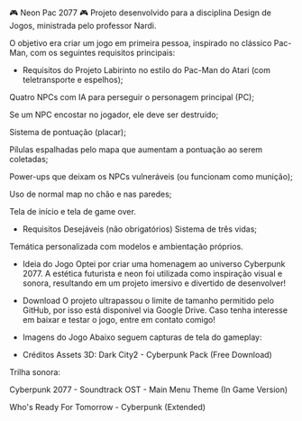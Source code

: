 🎮 Neon Pac 2077 🎮 
Projeto desenvolvido para a disciplina Design de Jogos, ministrada pelo professor Nardi.

O objetivo era criar um jogo em primeira pessoa, inspirado no clássico Pac-Man, com os seguintes requisitos principais:

- Requisitos do Projeto
Labirinto no estilo do Pac-Man do Atari (com teletransporte e espelhos);

Quatro NPCs com IA para perseguir o personagem principal (PC);

Se um NPC encostar no jogador, ele deve ser destruído;

Sistema de pontuação (placar);

Pílulas espalhadas pelo mapa que aumentam a pontuação ao serem coletadas;

Power-ups que deixam os NPCs vulneráveis (ou funcionam como munição);

Uso de normal map no chão e nas paredes;

Tela de início e tela de game over.

- Requisitos Desejáveis (não obrigatórios)
Sistema de três vidas;

Temática personalizada com modelos e ambientação próprios.

- Ideia do Jogo
Optei por criar uma homenagem ao universo Cyberpunk 2077. A estética futurista e neon foi utilizada como inspiração visual e sonora, resultando em um projeto imersivo e divertido de desenvolver!

- Download
O projeto ultrapassou o limite de tamanho permitido pelo GitHub, por isso está disponível via Google Drive.
Caso tenha interesse em baixar e testar o jogo, entre em contato comigo!

- Imagens do Jogo
Abaixo seguem capturas de tela do gameplay:


- Créditos
Assets 3D:
Dark City2 - Cyberpunk Pack (Free Download)

Trilha sonora:

Cyberpunk 2077 - Soundtrack OST - Main Menu Theme (In Game Version)

Who's Ready For Tomorrow - Cyberpunk (Extended)
